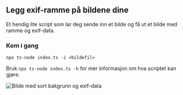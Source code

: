 ## Legg exif-ramme på bildene dine
Et hendig lite script som lar deg sende inn et bilde og få ut et bilde med ramme og exif-data.

### Kom i gang
`npx ts-node index.ts -i <bildefil>`

Bruk `npx ts-node index.ts -h` for mer informasjon om hva scriptet kan gjøre.

![Bilde med sort bakgrunn og exif-data](public/byvandring-2.jpg)